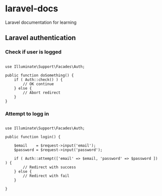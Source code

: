 # laravel-docs
Laravel documentation for learning  

## Laravel authentication
  

### Check if user is logged  

```

use Illuminate\Support\Facades\Auth;

public function doSomething() {
    if ( Auth::check() ) {
    	// OK continue
    } else {
    	// Abort redirect
    }
} 

```  


### Attempt to logg in  

```

use Illuminate\Support\Facades\Auth;

public function login() {
    
    $email    = $request->input('email');
    $password = $request->input('password');
    
    if ( Auth::attempt(['email' => $email, 'password' => $password ]) ) {
    	// Redirect with success
    } else {
    	// Redirect with fail
    }

}

```
